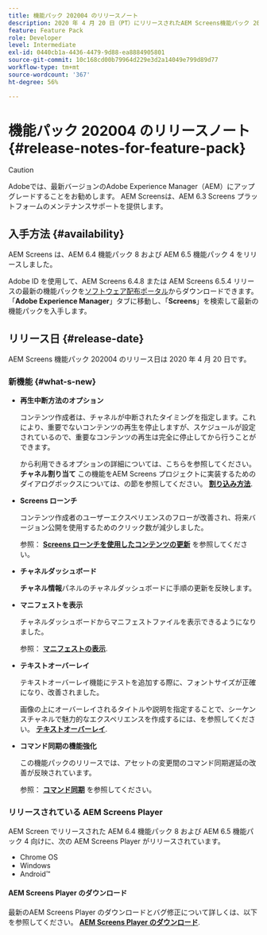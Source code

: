 ```yaml
---
title: 機能パック 202004 のリリースノート
description: 2020 年 4 月 20 日（PT）にリリースされたAEM Screens機能パック 202004 について説明します。
feature: Feature Pack
role: Developer
level: Intermediate
exl-id: 0440cb1a-4436-4479-9d88-ea8884905801
source-git-commit: 10c168cd00b79964d229e3d2a14049e799d89d77
workflow-type: tm+mt
source-wordcount: '367'
ht-degree: 56%

---
```


# 機能パック 202004 のリリースノート {#release-notes-for-feature-pack}

>[!CAUTION]
>
>Adobeでは、最新バージョンのAdobe Experience Manager（AEM）にアップグレードすることをお勧めします。 AEM Screensは、AEM 6.3 Screens プラットフォームのメンテナンスサポートを提供します。

## 入手方法 {#availability}

AEM Screens は、AEM 6.4 機能パック 8 および AEM 6.5 機能パック 4 をリリースしました。

Adobe ID を使用して、AEM Screens 6.4.8 または AEM Screens 6.5.4 リリースの最新の機能パックを[ソフトウェア配布ポータル](https://experience.adobe.com/#/downloads/content/software-distribution/en/aem.html)からダウンロードできます。「**Adobe Experience Manager**」タブに移動し、「**Screens**」を検索して最新の機能パックを入手します。

## リリース日 {#release-date}

AEM Screens 機能パック 202004 のリリース日は 2020 年 4 月 20 日です。

### 新機能 {#what-s-new}

* **再生中断方法のオプション**

  コンテンツ作成者は、チャネルが中断されたタイミングを指定します。これにより、重要でないコンテンツの再生を停止しますが、スケジュールが設定されているので、重要なコンテンツの再生は完全に停止してから行うことができます。

  から利用できるオプションの詳細については、こちらを参照してください。 **チャネル割り当て** この機能をAEM Screens プロジェクトに実装するためのダイアログボックスについては、の節を参照してください。 **[割り込み方法](/help/user-guide/channel-assignment.md#interruption-method-channel)**.

* **Screens ローンチ**

  コンテンツ作成者のユーザーエクスペリエンスのフローが改善され、将来バージョン公開を使用するためのクリック数が減少しました。

  参照： **[Screens ローンチを使用したコンテンツの更新](launches.md)** を参照してください。

* **チャネルダッシュボード**

  **チャネル情報**&#x200B;パネルのチャネルダッシュボードに手順の更新を反映します。


* **マニフェストを表示**

  チャネルダッシュボードからマニフェストファイルを表示できるようになりました。

  参照： **[マニフェストの表示](/help/user-guide/managing-channels.md#view-manifest)**.

* **テキストオーバーレイ**

  テキストオーバーレイ機能にテストを追加する際に、フォントサイズが正確になり、改善されました。

  画像の上にオーバーレイされるタイトルや説明を指定することで、シーケンスチャネルで魅力的なエクスペリエンスを作成するには、を参照してください。 **[テキストオーバーレイ](text-overlay.md)**.

* **コマンド同期の機能強化**

  この機能パックのリリースでは、アセットの変更間のコマンド同期遅延の改善が反映されています。

  参照： **[コマンド同期](using-command-sync.md)** を参照してください。

### リリースされている AEM Screens Player

AEM Screen でリリースされた AEM 6.4 機能パック 8 および AEM 6.5 機能パック 4 向けに、次の AEM Screens Player がリリースされています。

* Chrome OS
* Windows
* Android™

#### AEM Screens Player のダウンロード 

最新のAEM Screens Player のダウンロードとバグ修正について詳しくは、以下を参照してください。 **[AEM Screens Player のダウンロード](https://download.macromedia.com/screens/)**.
